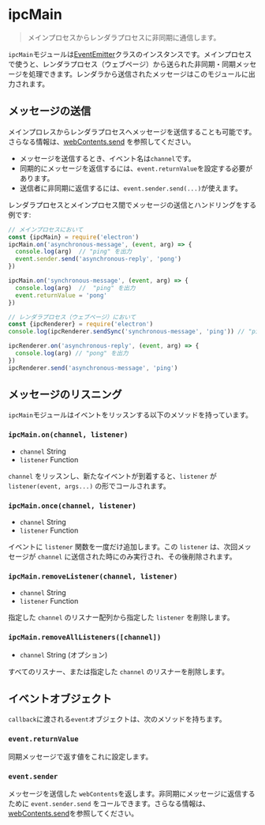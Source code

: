 # ipcMain

> メインプロセスからレンダラプロセスに非同期に通信します。

`ipcMain`モジュールは[EventEmitter](https://nodejs.org/api/events.html#events_class_eventemitter)クラスのインスタンスです。メインプロセスで使うと、レンダラプロセス（ウェブページ）から送られた非同期・同期メッセージを処理できます。レンダラから送信されたメッセージはこのモジュールに出力されます。

## メッセージの送信

メインプロレスからレンダラプロセスへメッセージを送信することも可能です。さらなる情報は、[webContents.send][web-contents-send] を参照してください。

* メッセージを送信するとき、イベント名は`channel`です。
* 同期的にメッセージを返信するには、`event.returnValue`を設定する必要があります。
* 送信者に非同期に返信するには、`event.sender.send(...)`が使えます。

レンダラプロセスとメインプロセス間でメッセージの送信とハンドリングをする例です:

```javascript
// メインプロセスにおいて
const {ipcMain} = require('electron')
ipcMain.on('asynchronous-message', (event, arg) => {
  console.log(arg)  // "ping" を出力
  event.sender.send('asynchronous-reply', 'pong')
})

ipcMain.on('synchronous-message', (event, arg) => {
  console.log(arg)  //  "ping" を出力
  event.returnValue = 'pong'
})
```

```javascript
// レンダラプロセス（ウェブページ）において
const {ipcRenderer} = require('electron')
console.log(ipcRenderer.sendSync('synchronous-message', 'ping')) // "ping" を出力

ipcRenderer.on('asynchronous-reply', (event, arg) => {
  console.log(arg) // "pong" を出力
})
ipcRenderer.send('asynchronous-message', 'ping')
```

## メッセージのリスニング

`ipcMain`モジュールはイベントをリッスンする以下のメソッドを持っています。

### `ipcMain.on(channel, listener)`

* `channel` String
* `listener` Function

`channel` をリッスンし、新たなイベントが到着すると、`listener` が `listener(event, args...)` の形でコールされます。

### `ipcMain.once(channel, listener)`

* `channel` String
* `listener` Function

イベントに `listener` 関数を一度だけ追加します。この `listener` は、次回メッセージが
`channel` に送信された時にのみ実行され、その後削除されます。

### `ipcMain.removeListener(channel, listener)`

* `channel` String
* `listener` Function

指定した `channel` のリスナー配列から指定した `listener` を削除します。

### `ipcMain.removeAllListeners([channel])`

* `channel` String (オプション)

すべてのリスナー、または指定した `channel` のリスナーを削除します。

## イベントオブジェクト

`callback`に渡される`event`オブジェクトは、次のメソッドを持ちます。

### `event.returnValue`

同期メッセージで返す値をこれに設定します。

### `event.sender`

メッセージを送信した `webContents`を返します。非同期にメッセージに返信するために `event.sender.send` をコールできます。さらなる情報は、[webContents.send][web-contents-send]を参照してください。

[web-contents-send]: web-contents.md#webcontentssendchannel-arg1-arg2-
